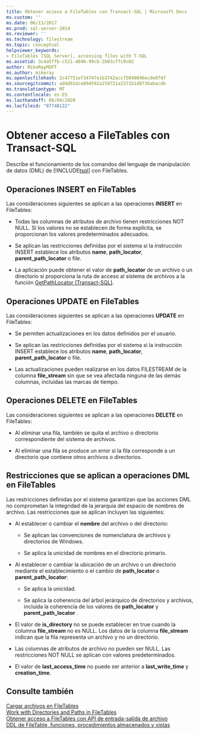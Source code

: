 ```yaml
---
title: Obtener acceso a FileTables con Transact-SQL | Microsoft Docs
ms.custom: ''
ms.date: 06/13/2017
ms.prod: sql-server-2014
ms.reviewer: ''
ms.technology: filestream
ms.topic: conceptual
helpviewer_keywords:
- FileTables [SQL Server], accessing files with T-SQL
ms.assetid: 3c4a5ffb-c521-4696-99cb-2b03cffc9c02
author: MikeRayMSFT
ms.author: mikeray
ms.openlocfilehash: 2c47751ef34747e1b3742accf5040846ecde074f
ms.sourcegitcommit: ad4d92dce894592a259721a1571b1d8736abacdb
ms.translationtype: MT
ms.contentlocale: es-ES
ms.lasthandoff: 08/04/2020
ms.locfileid: "87748132"
---
```

# <a name="access-filetables-with-transact-sql"></a>Obtener acceso a FileTables con Transact-SQL
  Describe el funcionamiento de los comandos del lenguaje de manipulación de datos (DML) de [!INCLUDE[tsql](../../includes/tsql-md.md)] con FileTables.  
  
##  <a name="insert-operations-on-filetables"></a><a name="BasicsInsert"></a> Operaciones INSERT en FileTables  
 Las consideraciones siguientes se aplican a las operaciones **INSERT** en FileTables:  
  
-   Todas las columnas de atributos de archivo tienen restricciones NOT NULL. Si los valores no se establecen de forma explícita, se proporcionan los valores predeterminados adecuados.  
  
-   Se aplican las restricciones definidas por el sistema si la instrucción INSERT establece los atributos **name**, **path_locator**, **parent_path_locator** o file.  
  
-   La aplicación puede obtener el valor de **path_locator** de un archivo o un directorio si proporciona la ruta de acceso al sistema de archivos a la función [GetPathLocator &#40;Transact-SQL&#41;](/sql/relational-databases/system-functions/getpathlocator-transact-sql).  
  
##  <a name="update-operations-on-filetables"></a><a name="BasicsUpdate"></a> Operaciones UPDATE en FileTables  
 Las consideraciones siguientes se aplican a las operaciones **UPDATE** en FileTables:  
  
-   Se permiten actualizaciones en los datos definidos por el usuario.  
  
-   Se aplican las restricciones definidas por el sistema si la instrucción INSERT establece los atributos **name**, **path_locator**, **parent_path_locator** o file.  
  
-   Las actualizaciones pueden realizarse en los datos FILESTREAM de la columna **file_stream** sin que se vea afectada ninguna de las demás columnas, incluidas las marcas de tiempo.  
  
##  <a name="delete-operations-on-filetables"></a><a name="BasicsDelete"></a> Operaciones DELETE en FileTables  
 Las consideraciones siguientes se aplican a las operaciones **DELETE** en FileTables:  
  
-   Al eliminar una fila, también se quita el archivo o directorio correspondiente del sistema de archivos.  
  
-   Al eliminar una fila se produce un error si la fila corresponde a un directorio que contiene otros archivos o directorios.  
  
##  <a name="constraints-that-are-enforced-for-dml-operations-on-filetables"></a><a name="BasicsConstraints"></a> Restricciones que se aplican a operaciones DML en FileTables  
 Las restricciones definidas por el sistema garantizan que las acciones DML no comprometan la integridad de la jerarquía del espacio de nombres de archivo. Las restricciones que se aplican incluyen las siguientes:  
  
-   Al establecer o cambiar el **nombre** del archivo o del directorio:  
  
    -   Se aplican las convenciones de nomenclatura de archivos y directorios de Windows.  
  
    -   Se aplica la unicidad de nombres en el directorio primario.  
  
-   Al establecer o cambiar la ubicación de un archivo o un directorio mediante el establecimiento o el cambio de **path_locator** o **parent_path_locator**:  
  
    -   Se aplica la unicidad.  
  
    -   Se aplica la coherencia del árbol jerárquico de directorios y archivos, incluida la coherencia de los valores de **path_locator** y **parent_path_locator** .  
  
-   El valor de **is_directory** no se puede establecer en true cuando la columna **file_stream** no es NULL. Los datos de la columna **file_stream** indican que la fila representa un archivo y no un directorio.  
  
-   Las columnas de atributos de archivo no pueden ser NULL. Las restricciones NOT NULL se aplican con valores predeterminados.  
  
-   El valor de **last_access_time** no puede ser anterior a **last_write_time** y **creation_time**.  
  
## <a name="see-also"></a>Consulte también  
 [Cargar archivos en FileTables](load-files-into-filetables.md)   
 [Work with Directories and Paths in FileTables](work-with-directories-and-paths-in-filetables.md)   
 [Obtener acceso a FileTables con API de entrada-salida de archivo](access-filetables-with-file-input-output-apis.md)   
 [DDL de FileTable, funciones, procedimientos almacenados y vistas](../views/views.md)  
  
  
